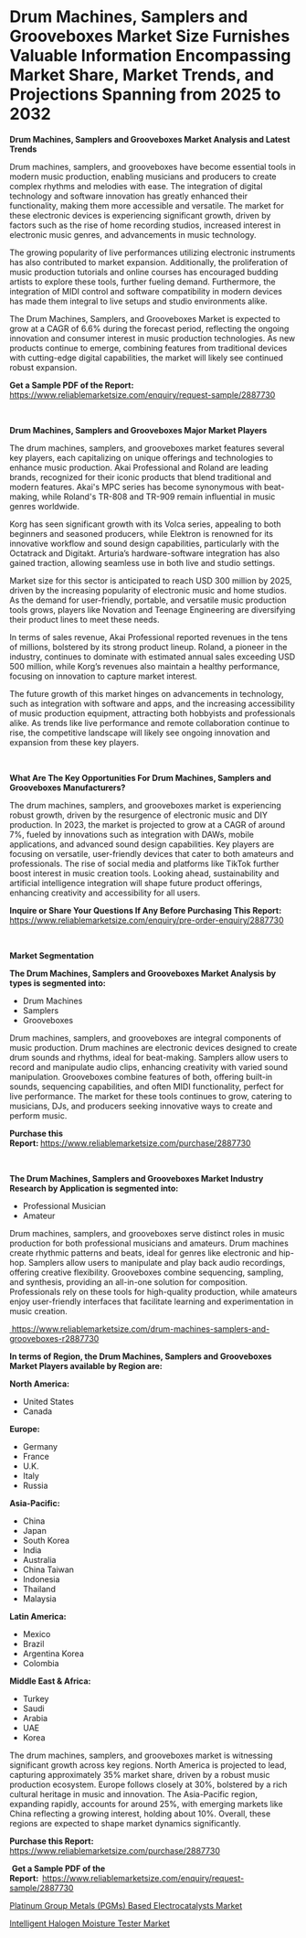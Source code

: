 <p><h1>Drum Machines, Samplers and Grooveboxes Market Size Furnishes Valuable Information Encompassing Market Share, Market Trends, and Projections Spanning from 2025 to 2032</h1></p><p><strong>Drum Machines, Samplers and Grooveboxes Market Analysis and Latest Trends</strong></p>
<p><p>Drum machines, samplers, and grooveboxes have become essential tools in modern music production, enabling musicians and producers to create complex rhythms and melodies with ease. The integration of digital technology and software innovation has greatly enhanced their functionality, making them more accessible and versatile. The market for these electronic devices is experiencing significant growth, driven by factors such as the rise of home recording studios, increased interest in electronic music genres, and advancements in music technology.</p><p>The growing popularity of live performances utilizing electronic instruments has also contributed to market expansion. Additionally, the proliferation of music production tutorials and online courses has encouraged budding artists to explore these tools, further fueling demand. Furthermore, the integration of MIDI control and software compatibility in modern devices has made them integral to live setups and studio environments alike.</p><p>The Drum Machines, Samplers, and Grooveboxes Market is expected to grow at a CAGR of 6.6% during the forecast period, reflecting the ongoing innovation and consumer interest in music production technologies. As new products continue to emerge, combining features from traditional devices with cutting-edge digital capabilities, the market will likely see continued robust expansion.</p></p>
<p><strong>Get a Sample PDF of the Report:&nbsp;</strong> <a href="https://www.reliablemarketsize.com/enquiry/request-sample/2887730?utm_campaign=2003&utm_medium=2&utm_source=Github&utm_content=ia&utm_term=14032025&utm_id=drum-machines-samplers-and-grooveboxes">https://www.reliablemarketsize.com/enquiry/request-sample/2887730</a></p>
<p>&nbsp;</p>
<p><strong>Drum Machines, Samplers and Grooveboxes Major Market Players</strong></p>
<p><p>The drum machines, samplers, and grooveboxes market features several key players, each capitalizing on unique offerings and technologies to enhance music production. Akai Professional and Roland are leading brands, recognized for their iconic products that blend traditional and modern features. Akai's MPC series has become synonymous with beat-making, while Roland's TR-808 and TR-909 remain influential in music genres worldwide.</p><p>Korg has seen significant growth with its Volca series, appealing to both beginners and seasoned producers, while Elektron is renowned for its innovative workflow and sound design capabilities, particularly with the Octatrack and Digitakt. Arturia’s hardware-software integration has also gained traction, allowing seamless use in both live and studio settings.</p><p>Market size for this sector is anticipated to reach USD 300 million by 2025, driven by the increasing popularity of electronic music and home studios. As the demand for user-friendly, portable, and versatile music production tools grows, players like Novation and Teenage Engineering are diversifying their product lines to meet these needs.</p><p>In terms of sales revenue, Akai Professional reported revenues in the tens of millions, bolstered by its strong product lineup. Roland, a pioneer in the industry, continues to dominate with estimated annual sales exceeding USD 500 million, while Korg’s revenues also maintain a healthy performance, focusing on innovation to capture market interest.</p><p>The future growth of this market hinges on advancements in technology, such as integration with software and apps, and the increasing accessibility of music production equipment, attracting both hobbyists and professionals alike. As trends like live performance and remote collaboration continue to rise, the competitive landscape will likely see ongoing innovation and expansion from these key players.</p></p>
<p>&nbsp;</p>
<p><strong>What Are The Key Opportunities For Drum Machines, Samplers and Grooveboxes Manufacturers?</strong></p>
<p><p>The drum machines, samplers, and grooveboxes market is experiencing robust growth, driven by the resurgence of electronic music and DIY production. In 2023, the market is projected to grow at a CAGR of around 7%, fueled by innovations such as integration with DAWs, mobile applications, and advanced sound design capabilities. Key players are focusing on versatile, user-friendly devices that cater to both amateurs and professionals. The rise of social media and platforms like TikTok further boost interest in music creation tools. Looking ahead, sustainability and artificial intelligence integration will shape future product offerings, enhancing creativity and accessibility for all users.</p></p>
<p><strong>Inquire or Share Your Questions If Any Before Purchasing This Report:</strong> <a href="https://www.reliablemarketsize.com/enquiry/pre-order-enquiry/2887730?utm_campaign=2003&utm_medium=2&utm_source=Github&utm_content=ia&utm_term=14032025&utm_id=drum-machines-samplers-and-grooveboxes">https://www.reliablemarketsize.com/enquiry/pre-order-enquiry/2887730</a></p>
<p>&nbsp;</p>
<p><strong>Market Segmentation</strong></p>
<p><strong>The Drum Machines, Samplers and Grooveboxes Market Analysis by types is segmented into:</strong></p>
<p><ul><li>Drum Machines</li><li>Samplers</li><li>Grooveboxes</li></ul></p>
<p><p>Drum machines, samplers, and grooveboxes are integral components of music production. Drum machines are electronic devices designed to create drum sounds and rhythms, ideal for beat-making. Samplers allow users to record and manipulate audio clips, enhancing creativity with varied sound manipulation. Grooveboxes combine features of both, offering built-in sounds, sequencing capabilities, and often MIDI functionality, perfect for live performance. The market for these tools continues to grow, catering to musicians, DJs, and producers seeking innovative ways to create and perform music.</p></p>
<p><strong>Purchase this Report:&nbsp;</strong><a href="https://www.reliablemarketsize.com/purchase/2887730?utm_campaign=2003&utm_medium=2&utm_source=Github&utm_content=ia&utm_term=14032025&utm_id=drum-machines-samplers-and-grooveboxes">https://www.reliablemarketsize.com/purchase/2887730</a></p>
<p>&nbsp;</p>
<p><strong>The Drum Machines, Samplers and Grooveboxes Market Industry Research by Application is segmented into:</strong></p>
<p><ul><li>Professional Musician</li><li>Amateur</li></ul></p>
<p><p>Drum machines, samplers, and grooveboxes serve distinct roles in music production for both professional musicians and amateurs. Drum machines create rhythmic patterns and beats, ideal for genres like electronic and hip-hop. Samplers allow users to manipulate and play back audio recordings, offering creative flexibility. Grooveboxes combine sequencing, sampling, and synthesis, providing an all-in-one solution for composition. Professionals rely on these tools for high-quality production, while amateurs enjoy user-friendly interfaces that facilitate learning and experimentation in music creation.</p></p>
<p><a href="https://www.reliablemarketsize.com/drum-machines-samplers-and-grooveboxes-r2887730?utm_campaign=2003&utm_medium=2&utm_source=Github&utm_content=ia&utm_term=14032025&utm_id=drum-machines-samplers-and-grooveboxes">&nbsp;https://www.reliablemarketsize.com/drum-machines-samplers-and-grooveboxes-r2887730</a></p>
<p><strong>In terms of Region, the Drum Machines, Samplers and Grooveboxes Market Players available by Region are:</strong></p>
<p>
    <p> <strong> North America: </strong>
        <ul>
            <li>United States</li>
            <li>Canada</li>
        </ul>
        </p> 
    <p> <strong> Europe: </strong>
        <ul>
            <li>Germany</li>
            <li>France</li>
            <li>U.K.</li>
            <li>Italy</li>
            <li>Russia</li>
        </ul>
        </p> 
    <p> <strong> Asia-Pacific: </strong>
        <ul>
            <li>China</li>
            <li>Japan</li>
            <li>South Korea</li>
            <li>India</li>
            <li>Australia</li>
            <li>China Taiwan</li>
            <li>Indonesia</li>
            <li>Thailand</li>
            <li>Malaysia</li>
        </ul>
        </p> 
    <p> <strong> Latin America: </strong>
        <ul>
            <li>Mexico</li>
            <li>Brazil</li>
            <li>Argentina Korea</li>
            <li>Colombia</li>
        </ul>
        </p> 
    <p> <strong> Middle East & Africa: </strong>
        <ul>
            <li>Turkey</li>
            <li>Saudi</li>
            <li>Arabia</li>
            <li>UAE</li>
            <li>Korea</li>
        </ul>
    </p>
    </p>
<p><p>The drum machines, samplers, and grooveboxes market is witnessing significant growth across key regions. North America is projected to lead, capturing approximately 35% market share, driven by a robust music production ecosystem. Europe follows closely at 30%, bolstered by a rich cultural heritage in music and innovation. The Asia-Pacific region, expanding rapidly, accounts for around 25%, with emerging markets like China reflecting a growing interest, holding about 10%. Overall, these regions are expected to shape market dynamics significantly.</p></p>
<p><strong>Purchase this Report: </strong><a href="https://www.reliablemarketsize.com/purchase/2887730?utm_campaign=2003&utm_medium=2&utm_source=Github&utm_content=ia&utm_term=14032025&utm_id=drum-machines-samplers-and-grooveboxes">https://www.reliablemarketsize.com/purchase/2887730</a></p>
<p>&nbsp;<strong>Get a Sample PDF of the Report:&nbsp;&nbsp;</strong><a href="https://www.reliablemarketsize.com/enquiry/request-sample/2887730?utm_campaign=2003&utm_medium=2&utm_source=Github&utm_content=ia&utm_term=14032025&utm_id=drum-machines-samplers-and-grooveboxes">https://www.reliablemarketsize.com/enquiry/request-sample/2887730</a></p>
<p><strong></strong></p>
<p><p><a href="https://github.com/gulaimolin/Market-Research-Report-List-7/blob/main/platinum-group-metals-pgms-based-electrocatalysts-market.md?utm_campaign=2003&utm_medium=2&utm_source=Github&utm_content=ia&utm_term=14032025&utm_id=drum-machines-samplers-and-grooveboxes">Platinum Group Metals (PGMs) Based Electrocatalysts Market</a></p><p><a href="https://github.com/nicoletavirag/Market-Research-Report-List-5/blob/main/intelligent-halogen-moisture-tester-market.md?utm_campaign=2003&utm_medium=2&utm_source=Github&utm_content=ia&utm_term=14032025&utm_id=drum-machines-samplers-and-grooveboxes">Intelligent Halogen Moisture Tester Market</a></p></p>